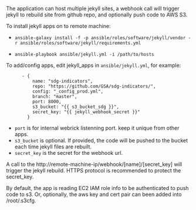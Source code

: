 The application can host multiple jekyll sites, a webhook call will trigger jekyll to rebuild site from github repo, and optionally push code to AWS S3.

To install jekyll apps on to remote machine:

- `ansible-galaxy install -f -p ansible/roles/software/jekyll/vendor -r ansible/roles/software/jekyll/requirements.yml`

- `ansible-playbook ansible/jekyll.yml -i /path/to/hosts`

To add/config apps, edit jekyll_apps in `ansible/jekyll.yml`, for example:

```
      - {
          name: "sdg-indicators",
          repo: "https://github.com/GSA/sdg-indicators/",
          config: "_config_prod.yml",
          branch: "master",
          port: 8000,
          s3_bucket: "{{ s3_bucket_sdg }}",
          secret_key: "{{ jekyll_webhook_secret }}"
        }
```

- `port` is for internal webrick listenning port. keep it unique from other apps.
- `s3_bucket` is optional. If provided, the code will be pushed to the bucket each time jekyll files are rebuilt.
- `secret_key` is the secret for the webhook url.


A call to the http://remote-machine-ip/webhook/[name]/[secret_key] will trigger the jekyll rebuild. HTTPS protocol is recommended to protect the secret_key.

By default, the app is reading EC2 IAM role info to be authenticated to push code to s3. Or, optionally, the aws key and cert pair can been added into /root/.s3cfg.
